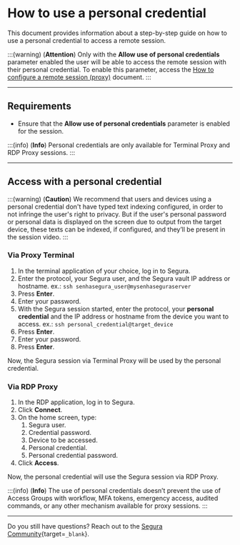 # How to use a personal credential

This document provides information about a step-by-step guide on how to use a personal credential to access a remote session.

:::(warning) (**Attention**)
Only with the **Allow use of personal credentials** parameter enabled the user will  be able to access the remote session with their personal credential. To enable this parameter, access the [How to configure a remote session (proxy)](/v4/docs/pam-session-configure-remote-session-proxy) document.
:::

---
## Requirements

* Ensure that the **Allow use of personal credentials** parameter is enabled for the session.

:::(info) (**Info**)
Personal credentials are only available for Terminal Proxy and RDP Proxy sessions.
:::

---
## Access with a personal credential
:::(warning) (**Caution**)
We recommend that users and devices using a personal credential don't have typed text indexing configured, in order to not infringe the user's right to privacy. But if the user's personal password or personal data is displayed on the screen due to output from the target device, these texts can be indexed, if configured, and they’ll be present in the session video.
:::

### Via Proxy Terminal

1. In the terminal application of your choice, log in to Segura.
2. Enter the protocol, your Segura user, and the Segura vault IP address or hostname. ex.: `ssh senhasegura_user@mysenhaseguraserver`
3. Press **Enter**.
4. Enter your password.
5. With the Segura session started, enter the protocol, your **personal credential** and the IP address or hostname from the device you want to access. ex.: `ssh personal_credential@target_device`
6. Press **Enter**.
7. Enter your password.
8. Press **Enter**.

Now, the Segura session via Terminal Proxy will be used by the personal credential.

### Via RDP Proxy

1. In the RDP application, log in to Segura.
2. Click **Connect**.
3. On the home screen, type:
    1. Segura user.
    2. Credential password.
    3. Device to be accessed.
    4. Personal credential.
    5. Personal credential password.
4. Click **Access**.

Now, the personal credential will use the Segura session via RDP Proxy.

:::(info) (**Info**)
The use of personal credentials doesn’t prevent the use of Access Groups with workflow, MFA tokens, emergency access, audited commands, or any other mechanism available for proxy sessions.
:::

---
Do you still have questions? Reach out to the [Segura Community](https://community.Segura.io/){target=`_blank`}.